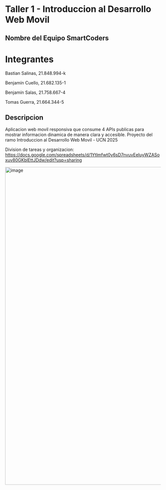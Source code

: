 # Taller 1 - Introduccion al Desarrollo Web Movil

## Nombre del Equipo SmartCoders

# Integrantes
Bastian Salinas, 21.848.994-k 

Benjamín Cuello, 21.682.135-1

Benjamín Salas, 21.758.667-4

Tomas Guerra, 21.664.344-5

## Descripcion
Aplicacion web movil responsiva que consume 4 APIs publicas 
para mostrar informacion dinamica de manera clara y accesible.
Proyecto del ramo Introduccion al Desarrollo Web Movil - UCN 2025

Division de tareas y organizacion: 
https://docs.google.com/spreadsheets/d/1Ytlmfwt0y6sD7nvuvEeluyWZASoxuv80GKblEttJDdw/edit?usp=sharing 

<img width="1024" height="1024" alt="image" src="https://github.com/user-attachments/assets/0925bbb5-e158-4a53-a7a7-44f48cb05083" />
